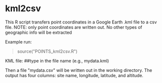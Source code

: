 # kml2csv
This R script transfers point coordinates in a Google Earth .kml file to a csv file.
NOTE: only point coordinates are written out. No other types of geographic info will be extracted 

Example run:
> source("POINTS_kml2csv.R")
> 
KML file: ##type in the file name (e.g., mydata.kml)

Then a file "mydata.csv" will be written out in the working directory. The output has four columns: site name, longitude, latitude, and altitude.
